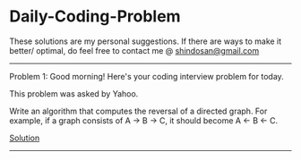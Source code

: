 # Daily-Coding-Problem
These solutions are my personal suggestions. If there are ways to make it better/ optimal, do feel free to contact me @ shindosan@gmail.com

___________________________________________________________________________________________________________________________________________________________________________________

Problem 1:
Good morning! Here's your coding interview problem for today.

This problem was asked by Yahoo.

Write an algorithm that computes the reversal of a directed graph. 
For example, if a graph consists of A -> B -> C, it should become A <- B <- C.

<a href="/drinkingcup/Daily-Coding-Problem/blob/master/Solutions/problem_1.py">Solution</a>

___________________________________________________________________________________________________________________________________________________________________________________




